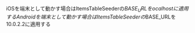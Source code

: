iOSを端末として動かす場合はItemsTableSeederの$BASE_URLをocalhostに適用する
Androidを端末として動かす場合はItemsTableSeederの$BASE_URLを10.0.2.2に適用する
